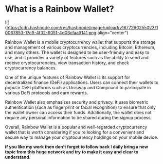 # What is a Rainbow Wallet?

![](https://cdn.hashnode.com/res/hashnode/image/upload/v1677260255023/10067853-17c9-4f32-9051-4d06cfaa9141.png align="center")

Rainbow Wallet is a mobile cryptocurrency wallet that supports the storage and management of various cryptocurrencies, including Bitcoin, Ethereum, and many others. The wallet is designed to be user-friendly and easy to use, and it provides a variety of features such as the ability to send and receive cryptocurrencies, view transaction history, and check cryptocurrency balances.

One of the unique features of Rainbow Wallet is its support for decentralized finance (DeFi) applications. Users can connect their wallets to popular DeFi platforms such as Uniswap and Compound to participate in various DeFi protocols and earn rewards.

Rainbow Wallet also emphasizes security and privacy. It uses biometric authentication (such as fingerprint or facial recognition) to ensure that only the wallet owner can access their funds. Additionally, the wallet does not require any personal information to be shared during the signup process.

Overall, Rainbow Wallet is a popular and well-regarded cryptocurrency wallet that is worth considering if you're looking for a convenient and secure way to manage your cryptocurrency holdings on your mobile device.

**if you like my work then don’t forget to follow back I daily bring a new topic from this huge network and try to make it easy and clear to understand.**